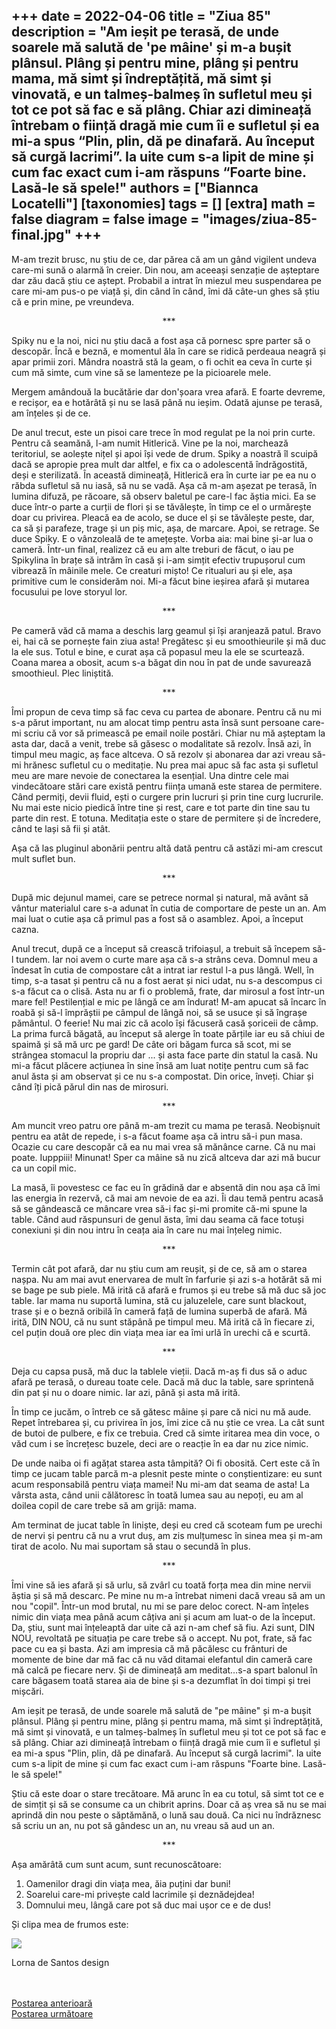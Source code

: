 
+++
date = 2022-04-06
title = "Ziua 85"
description = "Am ieșit pe terasă, de unde soarele mă salută de 'pe mâine' și m-a bușit plânsul. Plâng și pentru mine, plâng și pentru mama, mă simt și îndreptățită, mă simt și vinovată, e un talmeș-balmeș în sufletul meu și tot ce pot să fac e să plâng. Chiar azi dimineață întrebam o ființă dragă mie cum îi e sufletul și ea mi-a spus “Plin, plin, dă pe dinafară. Au început să curgă lacrimi”. Ia uite cum s-a lipit de mine și cum fac exact cum i-am răspuns “Foarte bine. Lasă-le să spele!"
authors = ["Biannca Locatelli"]
[taxonomies]
tags = []
[extra]
math = false
diagram = false
image = "images/ziua-85-final.jpg"
+++
---

M-am trezit brusc, nu știu de ce, dar părea că am un gând vigilent undeva care-mi sună o alarmă în creier. Din nou, am aceeași senzație de așteptare dar zău dacă știu ce aștept. Probabil a intrat în miezul meu suspendarea pe care mi-am pus-o pe viață și, din când în când, îmi dă câte-un ghes să știu că e prin mine, pe vreundeva.

<p style="text-align: center;">***</p>

Spiky nu e la noi, nici nu știu dacă a fost așa că pornesc spre parter să o descopăr. Încă e beznă, e momentul ăla în care se ridică perdeaua neagră și apar primii zori. Mândra noastră stă la geam, o fi ochit ea ceva în curte și cum mă simte, cum vine să se lamenteze pe la picioarele mele.

Mergem amândouă la bucătărie dar don'șoara vrea afară. E foarte devreme, e recișor, ea e hotărâtă și nu se lasă până nu ieșim. Odată ajunse pe terasă, am înțeles și de ce.

De anul trecut, este un pisoi care trece în mod regulat pe la noi prin curte. Pentru că seamănă, l-am numit Hitlerică. Vine pe la noi, marchează teritoriul, se aolește nițel și apoi își vede de drum. Spiky a noastră îl scuipă dacă se apropie prea mult dar altfel, e fix ca o adolescentă îndrăgostită, deși e sterilizată. În această dimineață, Hitlerică era în curte iar pe ea nu o răbda sufletul să nu iasă, să nu se vadă. Așa că m-am așezat pe terasă, în lumina difuză, pe răcoare, să observ baletul pe care-l fac ăștia mici. Ea se duce într-o parte a curții de flori și se tăvălește, în timp ce el o urmărește doar cu privirea. Pleacă ea de acolo, se duce el și se tăvălește peste, dar, ca să și parafeze, trage și un piș mic, așa, de marcare. Apoi, se retrage. Se duce Spiky. E o vânzoleală de te amețește. Vorba aia: mai bine și-ar lua o cameră. Într-un final, realizez că eu am alte treburi de făcut, o iau pe Spikylina în brațe să intrăm în casă și i-am simțit efectiv trupușorul cum vibrează în mâinile mele. Ce creaturi mișto! Ce ritualuri au și ele, așa primitive cum le considerăm noi. Mi-a făcut bine ieșirea afară și mutarea focusului pe love storyul lor.

<p style="text-align: center;">***</p>

Pe cameră văd că mama a deschis larg geamul și își aranjează patul. Bravo ei, hai că se pornește fain ziua asta! Pregătesc și eu smoothieurile și mă duc la ele sus. Totul e bine, e curat așa că popasul meu la ele se scurtează. Coana marea a obosit, acum s-a băgat din nou în pat de unde savurează smoothieul. Plec liniștită.

<p style="text-align: center;">***</p>

Îmi propun de ceva timp să fac ceva cu partea de abonare. Pentru că nu mi s-a părut important, nu am alocat timp pentru asta însă sunt persoane care-mi scriu că vor să primească pe email noile postări. Chiar nu mă așteptam la asta dar, dacă a venit, trebe să găsesc o modalitate să rezolv. Însă azi, în timpul meu magic, aș face altceva. O să rezolv și abonarea dar azi vreau să-mi hrănesc sufletul cu o meditație. Nu prea mai apuc să fac asta și sufletul meu are mare nevoie de conectarea la esențial. Una dintre cele mai vindecătoare stări care există pentru ființa umană este starea de permitere. Când permiți, devii fluid, ești o curgere prin lucruri și prin tine curg lucrurile. Nu mai este nicio piedică între tine și rest, care e tot parte din tine sau tu parte din rest. E totuna. Meditația este o stare de permitere și de încredere, când te lași să fii și atât.

Așa că las pluginul abonării pentru altă dată pentru că astăzi mi-am crescut mult suflet bun.

<p style="text-align: center;">***</p>

După mic dejunul mamei, care se petrece normal și natural, mă avânt să vântur materialul care s-a adunat în cutia de comportare de peste un an. Am mai luat o cutie așa că primul pas a fost să o asamblez. Apoi, a început cazna.

Anul trecut, după ce a început să crească trifoiașul, a trebuit să începem să-l tundem. Iar noi avem o curte mare așa că s-a strâns ceva. Domnul meu a îndesat în cutia de compostare cât a intrat iar restul l-a pus lângă. Well, în timp, s-a tasat și pentru că nu a fost aerat și nici udat, nu s-a descompus ci s-a făcut ca o clisă. Asta nu ar fi o problemă, frate, dar mirosul a fost într-un mare fel! Pestilențial e mic pe lângă ce am îndurat! M-am apucat să încarc în roabă și să-l împrăștii pe câmpul de lângă noi, să se usuce și să îngrașe pământul. O feerie! Nu mai zic că acolo își făcuseră casă șoriceii de câmp. La prima furcă băgată, au început să alerge în toate părțile iar eu să chiui de spaimă și să mă urc pe gard! De câte ori băgam furca să scot, mi se strângea stomacul la propriu dar ... și asta face parte din statul la casă. Nu mi-a făcut plăcere acțiunea în sine însă am luat notițe pentru cum să fac anul ăsta și am observat și ce nu s-a compostat. Din orice, înveți. Chiar și când îți pică părul din nas de mirosuri.

<p style="text-align: center;">***</p>

Am muncit vreo patru ore până m-am trezit cu mama pe terasă. Neobișnuit pentru ea atât de repede, i s-a făcut foame așa că intru să-i pun masa. Ocazie cu care descopăr că ea nu mai vrea să mănânce carne. Că nu mai poate. Iupppiii! Minunat! Sper ca mâine să nu zică altceva dar azi mă bucur ca un copil mic.

La masă, îi povestesc ce fac eu în grădină dar e absentă din nou așa că îmi las energia în rezervă, că mai am nevoie de ea azi. Îi dau temă pentru acasă să se gândească ce mâncare vrea să-i fac și-mi promite că-mi spune la table. Când aud răspunsuri de genul ăsta, îmi dau seama că face totuși conexiuni și din nou intru în ceața aia în care nu mai înțeleg nimic.

<p style="text-align: center;">***</p>

Termin cât pot afară, dar nu știu cum am reușit, și de ce, să am o starea nașpa. Nu am mai avut enervarea de mult în farfurie și azi s-a hotărât să mi se bage pe sub piele. Mă irită că afară e frumos și eu trebe să mă duc să joc table. Iar mama nu suportă lumina, stă cu jaluzelele, care sunt blackout, trase și e o beznă oribilă în cameră față de lumina superbă de afară. Mă irită, DIN NOU, că nu sunt stăpână pe timpul meu. Mă irită că în fiecare zi, cel puțin două ore plec din viața mea iar ea îmi urlă în urechi că e scurtă.

<p style="text-align: center;">***</p>

Deja cu capsa pusă, mă duc la tablele vieții. Dacă m-aș fi dus să o aduc afară pe terasă, o dureau toate cele. Dacă mă duc la table, sare sprintenă din pat și nu o doare nimic. Iar azi, până și asta mă irită.

În timp ce jucăm, o întreb ce să gătesc mâine și pare că nici nu mă aude. Repet întrebarea și, cu privirea în jos, îmi zice că nu știe ce vrea. La cât sunt de butoi de pulbere, e fix ce trebuia. Cred că simte iritarea mea din voce, o văd cum i se încrețesc buzele, deci are o reacție în ea dar nu zice nimic.

De unde naiba oi fi agățat starea asta tâmpită? Oi fi obosită. Cert este că în timp ce jucam table parcă m-a plesnit peste minte o conștientizare: eu sunt acum responsabilă pentru viața mamei! Nu mi-am dat seama de asta! La vârsta asta, când unii călătoresc în toată lumea sau au nepoți, eu am al doilea copil de care trebe să am grijă: mama.

Am terminat de jucat table în liniște, deși eu cred că scoteam fum pe urechi de nervi și pentru că nu a vrut duș, am zis mulțumesc în sinea mea și m-am tirat de acolo. Nu mai suportam să stau o secundă în plus.

<p style="text-align: center;">***</p>

Îmi vine să ies afară și să urlu, să zvârl cu toată forța mea din mine nervii ăștia și să mă descarc. Pe mine nu m-a întrebat nimeni dacă vreau să am un nou "copil". Într-un mod brutal, nu mi se pare deloc corect. N-am înțeles nimic din viața mea până acum câțiva ani și acum am luat-o de la început. Da, știu, sunt mai înțeleaptă dar uite că azi n-am chef să fiu. Azi sunt, DIN NOU, revoltată pe situația pe care trebe să o accept. Nu pot, frate, să fac pace cu ea și basta. Azi am impresia că mă păcălesc cu frânturi de momente de bine dar mă fac că nu văd ditamai elefantul din cameră care mă calcă pe fiecare nerv. Și de dimineață am meditat…s-a spart balonul în care băgasem toată starea aia de bine și s-a dezumflat în doi timpi și trei mișcări.

Am ieșit pe terasă, de unde soarele mă salută de "pe mâine" și m-a bușit plânsul. Plâng și pentru mine, plâng și pentru mama, mă simt și îndreptățită, mă simt și vinovată, e un talmeș-balmeș în sufletul meu și tot ce pot să fac e să plâng. Chiar azi dimineață întrebam o ființă dragă mie cum îi e sufletul și ea mi-a spus "Plin, plin, dă pe dinafară. Au început să curgă lacrimi". Ia uite cum s-a lipit de mine și cum fac exact cum i-am răspuns "Foarte bine. Lasă-le să spele!"

Știu că este doar o stare trecătoare. Mă arunc în ea cu totul, să simt tot ce e de simțit și să se consume ca un chibrit aprins. Doar că aș vrea să nu se mai aprindă din nou peste o săptămănă, o lună sau două. Ca nici nu îndrăznesc să scriu un an, nu pot să gândesc un an, nu vreau să aud un an.

<p style="text-align: center;">***</p>

Așa amărâtă cum sunt acum, sunt recunoscătoare:

1. Oamenilor dragi din viața mea, ăia puțini dar buni!
2. Soarelui care-mi privește cald lacrimile și deznădejdea!
3. Domnului meu, lângă care pot să duc mai ușor ce e de dus!

Și clipa mea de frumos este:

<div class="flex justify-center">
  <img src="images/lorna-des-santos.jpeg" />
</div>

Lorna de Santos design

<br/>

<br/>

<div class="flex justify-between">
  <div>
    <a href="/blog/ziua-84/">Postarea anterioară</a>
  </div>
  <div>
    <a href="/blog/ziua-86/">Postarea următoare</a>
  </div>
</div>
